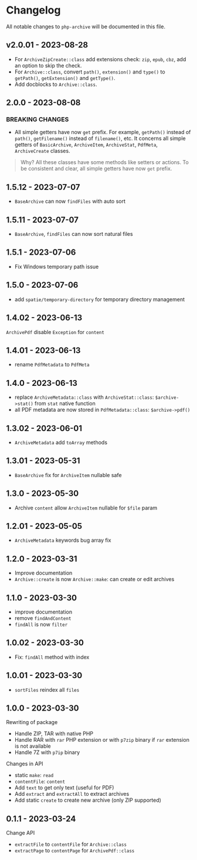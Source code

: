 # Changelog

All notable changes to `php-archive` will be documented in this file.

## v2.0.01 - 2023-08-28

- For `ArchiveZipCreate::class` add extensions check: `zip`, `epub`, `cbz`, add an option to skip the check.
- For `Archive::class`, convert `path()`, `extension()` and `type()` to `getPath()`, `getExtension()` and `getType()`.
- Add docblocks to `Archive::class`.

## 2.0.0 - 2023-08-08

### BREAKING CHANGES

- All simple getters have now `get` prefix. For example, `getPath()` instead of `path()`, `getFilename()` instead of `filename()`, etc. It concerns all simple getters of `BasicArchive`, `ArchiveItem`, `ArchiveStat`, `PdfMeta`, `ArchiveCreate` classes.

> Why?
All these classes have some methods like setters or actions. To be consistent and clear, all simple getters have now `get` prefix.

## 1.5.12 - 2023-07-07

- `BaseArchive` can now `findFiles` with auto sort

## 1.5.11 - 2023-07-07

- `BaseArchive`, `findFiles` can now sort natural files

## 1.5.1 - 2023-07-06

- Fix Windows temporary path issue

## 1.5.0 - 2023-07-06

- add `spatie/temporary-directory` for temporary directory management

## 1.4.02 - 2023-06-13

`ArchivePdf` disable `Exception` for `content`

## 1.4.01 - 2023-06-13

- rename `PdfMetadata` to `PdfMeta`

## 1.4.0 - 2023-06-13

- replace `ArchiveMetadata::class` with `ArchiveStat::class`: `$archive->stat()` from `stat` native function
- all PDF metadata are now stored in `PdfMetadata::class`: `$archive->pdf()`

## 1.3.02 - 2023-06-01

- `ArchiveMetadata` add `toArray` methods

## 1.3.01 - 2023-05-31

- `BaseArchive` fix for `ArchiveItem` nullable safe

## 1.3.0 - 2023-05-30

- Archive `content` allow `ArchiveItem` nullable for `$file` param

## 1.2.01 - 2023-05-05

- `ArchiveMetadata` keywords bug array fix

## 1.2.0 - 2023-03-31

- Improve documentation
- `Archive::create` is now `Archive::make`: can create or edit archives

## 1.1.0 - 2023-03-30

- improve documentation
- remove `findAndContent`
- `findAll` is now `filter`

## 1.0.02 - 2023-03-30

- Fix: `findAll` method with index

## 1.0.01 - 2023-03-30

- `sortFiles` reindex all `files`

## 1.0.0 - 2023-03-30

Rewriting of package

- Handle ZIP, TAR with native PHP
- Handle RAR with `rar` PHP extension or with `p7zip` binary if `rar` extension is not available
- Handle 7Z with `p7ip` binary

Changes in API

- static `make`: `read`
- `contentFile`: `content`
- Add `text` to get only text (useful for PDF)
- Add `extract` and `extractAll` to extract archives
- Add static `create` to create new archive (only ZIP supported)

## 0.1.1 - 2023-03-24

Change API

- `extractFile` to `contentFile` for `Archive::class`
- `extractPage` to `contentPage` for `ArchivePdf::class`
